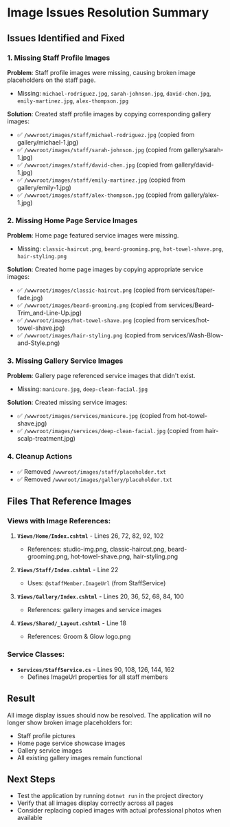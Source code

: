 # Image Issues Resolution Summary

## Issues Identified and Fixed

### 1. Missing Staff Profile Images
**Problem**: Staff profile images were missing, causing broken image placeholders on the staff page.
- Missing: `michael-rodriguez.jpg`, `sarah-johnson.jpg`, `david-chen.jpg`, `emily-martinez.jpg`, `alex-thompson.jpg`

**Solution**: Created staff profile images by copying corresponding gallery images:
- ✅ `/wwwroot/images/staff/michael-rodriguez.jpg` (copied from gallery/michael-1.jpg)
- ✅ `/wwwroot/images/staff/sarah-johnson.jpg` (copied from gallery/sarah-1.jpg)
- ✅ `/wwwroot/images/staff/david-chen.jpg` (copied from gallery/david-1.jpg)
- ✅ `/wwwroot/images/staff/emily-martinez.jpg` (copied from gallery/emily-1.jpg)
- ✅ `/wwwroot/images/staff/alex-thompson.jpg` (copied from gallery/alex-1.jpg)

### 2. Missing Home Page Service Images
**Problem**: Home page featured service images were missing.
- Missing: `classic-haircut.png`, `beard-grooming.png`, `hot-towel-shave.png`, `hair-styling.png`

**Solution**: Created home page images by copying appropriate service images:
- ✅ `/wwwroot/images/classic-haircut.png` (copied from services/taper-fade.jpg)
- ✅ `/wwwroot/images/beard-grooming.png` (copied from services/Beard-Trim_and-Line-Up.jpg)
- ✅ `/wwwroot/images/hot-towel-shave.png` (copied from services/hot-towel-shave.jpg)
- ✅ `/wwwroot/images/hair-styling.png` (copied from services/Wash-Blow-and-Style.png)

### 3. Missing Gallery Service Images
**Problem**: Gallery page referenced service images that didn't exist.
- Missing: `manicure.jpg`, `deep-clean-facial.jpg`

**Solution**: Created missing service images:
- ✅ `/wwwroot/images/services/manicure.jpg` (copied from hot-towel-shave.jpg)
- ✅ `/wwwroot/images/services/deep-clean-facial.jpg` (copied from hair-scalp-treatment.jpg)

### 4. Cleanup Actions
- ✅ Removed `/wwwroot/images/staff/placeholder.txt`
- ✅ Removed `/wwwroot/images/gallery/placeholder.txt`

## Files That Reference Images

### Views with Image References:
1. **`Views/Home/Index.cshtml`** - Lines 26, 72, 82, 92, 102
   - References: studio-img.png, classic-haircut.png, beard-grooming.png, hot-towel-shave.png, hair-styling.png

2. **`Views/Staff/Index.cshtml`** - Line 22
   - Uses: `@staffMember.ImageUrl` (from StaffService)

3. **`Views/Gallery/Index.cshtml`** - Lines 20, 36, 52, 68, 84, 100
   - References: gallery images and service images

4. **`Views/Shared/_Layout.cshtml`** - Line 18
   - References: Groom & Glow logo.png

### Service Classes:
- **`Services/StaffService.cs`** - Lines 90, 108, 126, 144, 162
  - Defines ImageUrl properties for all staff members

## Result
All image display issues should now be resolved. The application will no longer show broken image placeholders for:
- Staff profile pictures
- Home page service showcase images
- Gallery service images
- All existing gallery images remain functional

## Next Steps
- Test the application by running `dotnet run` in the project directory
- Verify that all images display correctly across all pages
- Consider replacing copied images with actual professional photos when available
